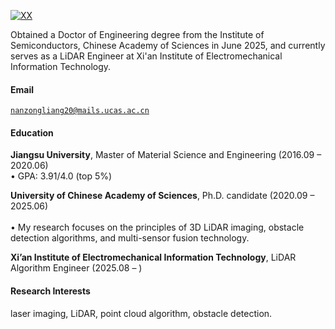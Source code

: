 [![XX](https://img.shields.io/badge/XX-github-blue?logo=github)](https://github.com/XX)

Obtained a Doctor of Engineering degree from the Institute of Semiconductors, Chinese Academy of Sciences in June 2025, and currently serves as a LiDAR Engineer at Xi'an Institute of Electromechanical Information Technology.

#### Email  
<code>nanzongliang20@mails.ucas.ac.cn</code>  

#### Education  
**Jiangsu University**, Master of Material Science and Engineering (2016.09 – 2020.06)  
• GPA: 3.91/4.0 (top 5%)  

**University of Chinese Academy of Sciences**, Ph.D. candidate (2020.09 – 2025.06)  <br>  
• My research focuses on the principles of 3D LiDAR imaging, obstacle detection algorithms, and multi-sensor fusion technology.  

**Xi’an Institute of Electromechanical Information Technology**, LiDAR Algorithm Engineer (2025.08 – )  

#### Research Interests  
laser imaging, LiDAR, point cloud algorithm, obstacle detection.